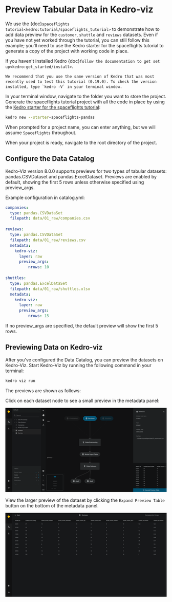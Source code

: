 # Preview Tabular Data in Kedro-viz

We use the {doc}`spaceflights tutorial<kedro:tutorial/spaceflights_tutorial>` to demonstrate how to add data preview for the `customer`, `shuttle` and `reviews` datasets. Even if you have not yet worked through the tutorial, you can still follow this example; you'll need to use the Kedro starter for the spaceflights tutorial to generate a copy of the project with working code in place.

If you haven't installed Kedro {doc}`follow the documentation to get set up<kedro:get_started/install>`. 

```{important}
We recommend that you use the same version of Kedro that was most recently used to test this tutorial (0.19.0). To check the version installed, type `kedro -V` in your terminal window.
```

In your terminal window, navigate to the folder you want to store the project. Generate the spaceflights tutorial project with all the code in place by using the [Kedro starter for the spaceflights tutorial](https://github.com/kedro-org/kedro-starters/tree/main/spaceflights-pandas):


```bash
kedro new --starter=spaceflights-pandas
```

When prompted for a project name, you can enter anything, but we will assume `Spaceflights` throughout.

When your project is ready, navigate to the root directory of the project.

## Configure the Data Catalog

Kedro-Viz version 8.0.0 supports previews for two types of tabular datasets: pandas.CSVDataset and pandas.ExcelDataset. Previews are enabled by default, showing the first 5 rows unless otherwise specified using preview_args.

Example configuration in catalog.yml:

```yaml
companies:
  type: pandas.CSVDataSet
  filepath: data/01_raw/companies.csv

reviews:
  type: pandas.CSVDataSet
  filepath: data/01_raw/reviews.csv
  metadata:
    kedro-viz:
      layer: raw
      preview_args:
          nrows: 10

shuttles:
  type: pandas.ExcelDataSet
  filepath: data/01_raw/shuttles.xlsx
  metadata:
    kedro-viz:
      layer: raw
      preview_args:
          nrows: 15
```

If no preview_args are specified, the default preview will show the first 5 rows.


## Previewing Data on Kedro-viz

After you've configured the Data Catalog, you can preview the datasets on Kedro-Viz. Start Kedro-Viz by running the following command in your terminal:

```bash
kedro viz run
```

The previews are shown as follows:

Click on each dataset node to see a small preview in the metadata panel:


![](./images/preview_datasets_metadata.png)


View the larger preview of the dataset by clicking the `Expand Preview Table` button on the bottom of the metadata panel.


![](./images/preview_datasets_expanded.png)
